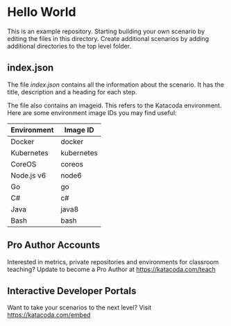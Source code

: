 # Hello World
This is an example repository. Starting building your own scenario by editing the files in this directory. Create additional scenarios by adding additional directories to the top level folder.


## index.json
The file _index.json_ contains all the information about the scenario. It has the title, description and a heading for each step.

The file also contains an imageid. This refers to the Katacoda environment. Here are some environment image IDs you may find useful:

| **Environment**  | **Image ID**  |
|------------------|---------------|
| Docker           | docker        |
| Kubernetes       | kubernetes    |
| CoreOS           | coreos        |
| Node.js v6       | node6         |
| Go               | go            |
| C#               | c#            |
| Java             | java8         |
| Bash             | bash          |

## Pro Author Accounts
Interested in metrics, private repositories and environments for classroom teaching? Update to become a Pro Author at https://katacoda.com/teach

## Interactive Developer Portals
Want to take your scenarios to the next level? Visit https://katacoda.com/embed

